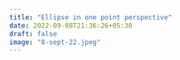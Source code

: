 ```yaml
---
title: "Ellipse in one point perspective"
date: 2022-09-08T21:36:26+05:30
draft: false
image: "8-sept-22.jpeg"
---
```

